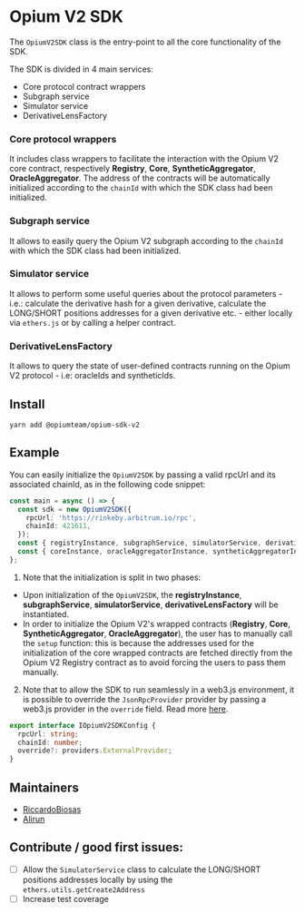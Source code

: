 # Opium V2 SDK

The `OpiumV2SDK` class is the entry-point to all the core functionality of the SDK.

The SDK is divided in 4 main services:

- Core protocol contract wrappers
- Subgraph service
- Simulator service
- DerivativeLensFactory

### Core protocol wrappers

It includes class wrappers to facilitate the interaction with the Opium V2 core contract, respectively **Registry**, **Core**, **SyntheticAggregator**, **OracleAggregator**. The address of the contracts will be automatically initialized according to the `chainId` with which the SDK class had been initialized.

### Subgraph service

It allows to easily query the Opium V2 subgraph according to the `chainId` with which the SDK class had been initialized.

### Simulator service

It allows to perform some useful queries about the protocol parameters - i.e.: calculate the derivative hash for a given derivative, calculate the LONG/SHORT positions addresses for a given derivative etc. - either locally via `ethers.js` or by calling a helper contract.

### DerivativeLensFactory

It allows to query the state of user-defined contracts running on the Opium V2 protocol - i.e: oracleIds and syntheticIds.

## Install

```shell
yarn add @opiumteam/opium-sdk-v2
```

## Example

You can easily initialize the `OpiumV2SDK` by passing a valid rpcUrl and its associated chainId, as in the following code snippet:

```ts
const main = async () => {
  const sdk = new OpiumV2SDK({
    rpcUrl: 'https://rinkeby.arbitrum.io/rpc',
    chainId: 421611,
  });
  const { registryInstance, subgraphService, simulatorService, derivativeLensFactory } = sdk;
  const { coreInstance, oracleAggregatorInstance, syntheticAggregatorInstance } = await sdk.setup();
};
```

1. Note that the initialization is split in two phases:

- Upon initialization of the `OpiumV2SDK`, the **registryInstance**, **subgraphService**, **simulatorService**, **derivativeLensFactory** will be instantiated.
- In order to initialize the Opium V2's wrapped contracts (**Registry**, **Core**, **SyntheticAggregator**, **OracleAggregator**), the user has to manually call the `setup` function: this is because the addresses used for the initialization of the core wrapped contracts are fetched directly from the Opium V2 Registry contract as to avoid forcing the users to pass them manually.

2. Note that to allow the SDK to run seamlessly in a web3.js environment, it is possible to override the `JsonRpcProvider` provider by passing a web3.js provider in the `override` field. Read more [here](https://docs.ethers.io/v5/api/providers/other/#Web3Provider).

```ts
export interface IOpiumV2SDKConfig {
  rpcUrl: string;
  chainId: number;
  override?: providers.ExternalProvider;
}
```

## Maintainers

- [RiccardoBiosas](https://github.com/riccardobiosas)
- [Alirun](https://github.com/Alirun)

## Contribute / good first issues:

- [ ] Allow the `SimulatorService` class to calculate the LONG/SHORT positions addresses locally by using the `ethers.utils.getCreate2Address`
- [ ] Increase test coverage

